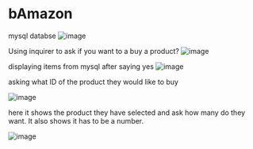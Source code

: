 # bAmazon

mysql databse 
![image](https://user-images.githubusercontent.com/48228824/58730978-9432f000-83bb-11e9-85ea-e928cce40f72.png)

Using inquirer to ask if you want to a buy a product?
![image](https://user-images.githubusercontent.com/48228824/59080411-94008c00-88b6-11e9-88ee-297e8daedfbc.png)

displaying items from mysql after saying yes
![image](https://user-images.githubusercontent.com/48228824/59080468-da55eb00-88b6-11e9-9029-e672fabb10b8.png)

asking what ID of the product they would like to buy

![image](https://user-images.githubusercontent.com/48228824/59097134-c88e3b00-88ea-11e9-9504-3c6ab92c6c21.png)

here it shows the product they have selected and ask how many do they want. It also shows it has to be a number.

![image](https://user-images.githubusercontent.com/48228824/59097295-2fabef80-88eb-11e9-8017-abd4cef29ee3.png)
 
 

